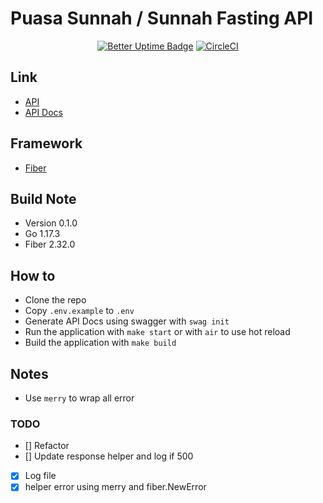 # Puasa Sunnah / Sunnah Fasting API

<div align="center">

[![Better Uptime Badge](https://betteruptime.com/status-badges/v1/monitor/ds3l.svg)](https://betteruptime.com/?utm_source=status_badge)
[![CircleCI](https://circleci.com/gh/granitebps/puasa-sunnah-api/tree/main.svg?style=shield)](https://circleci.com/gh/granitebps/puasa-sunnah-api/tree/main)

</div>

## Link
- [API](https://api.puasa-sunnah.granitebps.com)
- [API Docs](https://api.puasa-sunnah.granitebps.com/swagger)

## Framework
- [Fiber](https://gofiber.io)

## Build Note
- Version 0.1.0
- Go 1.17.3
- Fiber 2.32.0

## How to
- Clone the repo
- Copy `.env.example` to `.env`
- Generate API Docs using swagger with `swag init`
- Run the application with `make start` or with `air` to use hot reload
- Build the application with `make build`

## Notes
- Use `merry` to wrap all error


<!-- env GOOS=linux GOARCH=amd64 go build -->

### TODO
- [] Refactor
- [] Update response helper and log if 500
- [x] Log file
- [x] helper error using merry and fiber.NewError